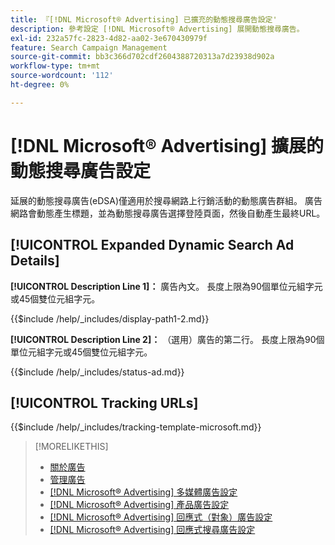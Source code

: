 ```yaml
---
title: 『[!DNL Microsoft® Advertising] 已擴充的動態搜尋廣告設定'
description: 參考設定 [!DNL Microsoft® Advertising] 展開動態搜尋廣告。
exl-id: 232a57fc-2823-4d82-aa02-3e670430979f
feature: Search Campaign Management
source-git-commit: bb3c366d702cdf2604388720313a7d23938d902a
workflow-type: tm+mt
source-wordcount: '112'
ht-degree: 0%

---
```


# [!DNL Microsoft® Advertising] 擴展的動態搜尋廣告設定

延展的動態搜尋廣告(eDSA)僅適用於搜尋網路上行銷活動的動態廣告群組。 廣告網路會動態產生標題，並為動態搜尋廣告選擇登陸頁面，然後自動產生最終URL。

## [!UICONTROL Expanded Dynamic Search Ad Details]

**[!UICONTROL Description Line 1]：** 廣告內文。 長度上限為90個單位元組字元或45個雙位元組字元。

<!-- **[!UICONTROL Display Path 1]**, **[!UICONTROL Display Path 2]:** -->

{{$include /help/_includes/display-path1-2.md}}

**[!UICONTROL Description Line 2]：** （選用）廣告的第二行。 長度上限為90個單位元組字元或45個雙位元組字元。

<!-- **[!UICONTROL Status]:** -->

{{$include /help/_includes/status-ad.md}}

## [!UICONTROL Tracking URLs]

<!-- **[!UICONTROL Tracking Template URl]:** -->

{{$include /help/_includes/tracking-template-microsoft.md}}

>[!MORELIKETHIS]
>
>* [關於廣告](ad-about.md)
>* [管理廣告](ad-manage.md)
>* [[!DNL Microsoft® Advertising] 多媒體廣告設定](ad-settings-microsoft-multimedia.md)
>* [[!DNL Microsoft® Advertising] 產品廣告設定](ad-settings-microsoft-product.md)
>* [[!DNL Microsoft® Advertising] 回應式（對象）廣告設定](ad-settings-microsoft-responsive.md)
>* [[!DNL Microsoft® Advertising] 回應式搜尋廣告設定](ad-settings-microsoft-rsa.md)
